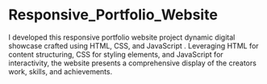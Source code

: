 # Responsive_Portfolio_Website
I developed this responsive portfolio website project dynamic digital showcase crafted using HTML, CSS, and JavaScript . Leveraging HTML for content structuring, CSS for styling elements, and JavaScript for interactivity, the website presents a comprehensive display of the creators work, skills, and achievements.
